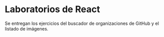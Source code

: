 # Laboratorios de React

Se entregan los ejercicios del buscador de organizaciones de GitHub y el listado de imágenes.
